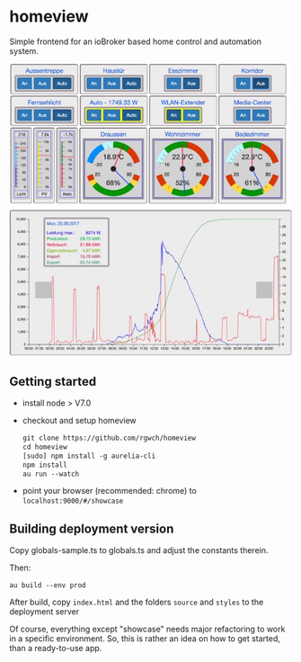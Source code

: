 # homeview
Simple frontend for an ioBroker based home control and automation system.

![Homeview](img/homeview_2017_09_23.jpg)
![solar](img/homeview_2017_09_25.jpg)

## Getting started

- install node > V7.0

- checkout and setup homeview

      git clone https://github.com/rgwch/homeview
      cd homeview
      [sudo] npm install -g aurelia-cli
      npm install
      au run --watch
    
- point your browser (recommended: chrome) to `localhost:9000/#/showcase`    

## Building deployment version

Copy globals-sample.ts to globals.ts and adjust the constants therein.

Then:

    au build --env prod
    
After build, copy `index.html`  and the folders `source` and `styles` to the deployment server    

Of course, everything except "showcase" needs major refactoring to work in a specific environment.
So, this is rather an idea on how to get started, than a ready-to-use app.
